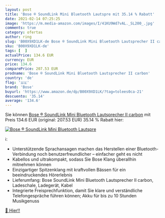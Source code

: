 ```yaml
---
layout: post
title: 'Bose ® SoundLink Mini Bluetooth Lautspre mit 35.14 % Rabatt'
date: 2021-02-14 07:25:25
image: 'https://m.media-amazon.com/images/I/41KU9Wd7vAL._SL200_.jpg'
comments: true
category: ofertas
author: ring
slug: 'B00X9XD1LK-de Bose ® SoundLink Mini Bluetooth Lautsprecher II carbon'
sku: 'B00X9XD1LK-de'
tags: [  ]
actualPrice: 134.6 EUR
currency: EUR
price: 134.6
comparePrice: 207.53 EUR
prodname: 'Bose ® SoundLink Mini Bluetooth Lautsprecher II carbon'
country: 'de'
flag: '🇩🇪'
brand: 'Bose'
buyurl: 'https://www.amazon.de/dp/B00X9XD1LK/?tag=tolees0ca-21'
descuento: '35.14'
average: '134.6'
---
```


Sie können [Bose ® SoundLink Mini Bluetooth Lautsprecher II carbon](https://www.amazon.de/dp/B00X9XD1LK/?tag=tolees0ca-21) mit Preis 134.6 EUR (original: 207.53 EUR) 35.14 % Rabatt hier:

[![Bose ® SoundLink Mini Bluetooth Lautspre](https://m.media-amazon.com/images/I/41KU9Wd7vAL._SL200_.jpg)](https://www.amazon.de/dp/B00X9XD1LK/?tag=tolees0ca-21)

ℹ️:

- Unterstützende Sprachansagen machen das Herstellen einer Bluetooth-Verbindung noch benutzerfreundlicher – einfacher geht es nicht
- Kabellos und ultrakompakt, sodass Sie Bose Klang überallhin mitnehmen können
- Einzigartiger Spitzenklang mit kraftvollen Bässen für ein beeindruckendes Hörerlebnis
- Lieferumfang: Bose SoundLink Mini Bluetooth Lautsprecher II carbon, Ladeschale, Ladegerät, Kabel
- Integrierte Freisprechfunktion, damit Sie klare und verständliche Telefongespräche führen können; Akku für bis zu 10 Stunden Musikgenuss

[🛒 Hier!!](https://www.amazon.de/dp/B00X9XD1LK/?tag=tolees0ca-21)
